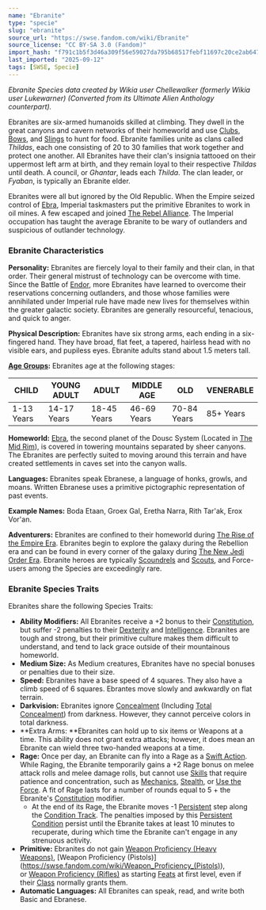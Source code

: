 ```yaml
---
name: "Ebranite"
type: "specie"
slug: "ebranite"
source_url: "https://swse.fandom.com/wiki/Ebranite"
source_license: "CC BY-SA 3.0 (Fandom)"
import_hash: "f791c1b5f3d46a309f56e59027da795b68517febf11697c20ce2ab647341a204"
last_imported: "2025-09-12"
tags: [SWSE, Specie]
---
```

*Ebranite Species data created by Wikia user Chellewalker (formerly Wikia user Lukewarner) (Converted from its Ultimate Alien Anthology counterpart).*

Ebranites are six-armed humanoids skilled at climbing. They dwell in the great canyons and cavern networks of their homeworld and use [Clubs](https://swse.fandom.com/wiki/Clubs), [Bows](https://swse.fandom.com/wiki/Bows), and [Slings](https://swse.fandom.com/wiki/Slings) to hunt for food. Ebranite families unite as clans called *Thildas*, each one consisting of 20 to 30 families that work together and protect one another. All Ebranites have their clan's insignia tattooed on their uppermost left arm at birth, and they remain loyal to their respective *Thildas* until death. A council, or *Ghantar*, leads each *Thilda*. The clan leader, or *Fyaban*, is typically an Ebranite elder.

Ebranites were all but ignored by the Old Republic. When the Empire seized control of [Ebra](https://swse.fandom.com/wiki/Ebra), Imperial taskmasters put the primitive Ebranites to work in oil mines. A few escaped and joined [The Rebel Alliance](https://swse.fandom.com/wiki/The_Rebel_Alliance). The Imperial occupation has taught the average Ebranite to be wary of outlanders and suspicious of outlander technology.

### Ebranite Characteristics
**Personality:** Ebranites are fiercely loyal to their family and their clan, in that order. Their general mistrust of technology can be overcome with time. Since the Battle of [Endor](https://swse.fandom.com/wiki/Endor), more Ebranites have learned to overcome their reservations concerning outlanders, and those whose families were annihilated under Imperial rule have made new lives for themselves within the greater galactic society. Ebranites are generally resourceful, tenacious, and quick to anger.

**Physical Description:** Ebranites have six strong arms, each ending in a six-fingered hand. They have broad, flat feet, a tapered, hairless head with no visible ears, and pupiless eyes. Ebranite adults stand about 1.5 meters tall.

**[Age Groups](https://swse.fandom.com/wiki/Age_Groups):** Ebranites age at the following stages:

| CHILD | YOUNG ADULT | ADULT | MIDDLE AGE | OLD | VENERABLE |
| --- | --- | --- | --- | --- | --- |
| 1-13 Years | 14-17 Years | 18-45 Years | 46-69 Years | 70-84 Years | 85+ Years |

**Homeworld:** [Ebra](https://swse.fandom.com/wiki/Ebra), the second planet of the Dousc System (Located in [The Mid Rim](https://swse.fandom.com/wiki/The_Mid_Rim)), is covered in towering mountains separated by sheer canyons. The Ebranites are perfectly suited to moving around this terrain and have created settlements in caves set into the canyon walls.

**Languages:** Ebranites speak Ebranese, a language of honks, growls, and moans. Written Ebranese uses a primitive pictographic representation of past events.

**Example Names:** Boda Etaan, Groex Gal, Eretha Narra, Rith Tar'ak, Erox Vor'an.

**Adventurers:** Ebranites are confined to their homeworld during [The Rise of the Empire Era](https://swse.fandom.com/wiki/The_Rise_of_the_Empire_Era). Ebranites begin to explore the galaxy during the Rebellion era and can be found in every corner of the galaxy during [The New Jedi Order Era](https://swse.fandom.com/wiki/The_New_Jedi_Order_Era). Ebranite heroes are typically [Scoundrels](https://swse.fandom.com/wiki/Scoundrels) and [Scouts](https://swse.fandom.com/wiki/Scouts), and Force-users among the Species are exceedingly rare.

### Ebranite Species Traits
Ebranites share the following Species Traits:
- **Ability Modifiers:** All Ebranites receive a +2 bonus to their [Constitution](https://swse.fandom.com/wiki/Constitution), but suffer -2 penalties to their [Dexterity](https://swse.fandom.com/wiki/Dexterity) and [Intelligence](https://swse.fandom.com/wiki/Intelligence). Ebranites are tough and strong, but their primitive culture makes them difficult to understand, and tend to lack grace outside of their mountainous homeworld.
- **Medium Size:** As Medium creatures, Ebranites have no special bonuses or penalties due to their size.
- **Speed:** Ebranites have a base speed of 4 squares. They also have a climb speed of 6 squares. Ebrantes move slowly and awkwardly on flat terrain.
- **Darkvision:** Ebranites ignore [Concealment](https://swse.fandom.com/wiki/Concealment) (Including [Total Concealment](https://swse.fandom.com/wiki/Total_Concealment)) from darkness. However, they cannot perceive colors in total darkness.
- **Extra Arms: **Ebranites can hold up to six items or Weapons at a time. This ability does not grant extra attacks; however, it does mean an Ebranite can wield three two-handed weapons at a time.
- **Rage:** Once per day, an Ebranite can fly into a Rage as a [Swift Action](https://swse.fandom.com/wiki/Swift_Action). While Raging, the Ebranite temporarily gains a +2 Rage bonus on melee attack rolls and melee damage rolls, but cannot use [Skills](https://swse.fandom.com/wiki/Skills) that require patience and concentration, such as [Mechanics](https://swse.fandom.com/wiki/Mechanics), [Stealth](https://swse.fandom.com/wiki/Stealth), or [Use the Force](https://swse.fandom.com/wiki/Use_the_Force). A fit of Rage lasts for a number of rounds equal to 5 + the Ebranite's [Constitution](https://swse.fandom.com/wiki/Constitution) modifier.
    - At the end of its Rage, the Ebranite moves -1 [Persistent](https://swse.fandom.com/wiki/Persistent) step along the [Condition Track](https://swse.fandom.com/wiki/Condition_Track). The penalties imposed by this [Persistent Condition](https://swse.fandom.com/wiki/Persistent_Condition) persist until the Ebranite takes at least 10 minutes to recuperate, during which time the Ebranite can't engage in any strenuous activity.
- **Primitive:** Ebranites do not gain [Weapon Proficiency (Heavy Weapons)](https://swse.fandom.com/wiki/Weapon_Proficiency_(Heavy_Weapons)), [Weapon Proficiency (Pistols)](https://swse.fandom.com/wiki/Weapon_Proficiency_(Pistols)), or [Weapon Proficiency (Rifles)](https://swse.fandom.com/wiki/Weapon_Proficiency_(Rifles)) as starting [Feats](https://swse.fandom.com/wiki/Feats) at first level, even if their [Class](https://swse.fandom.com/wiki/Class) normally grants them.
- **Automatic Languages:** All Ebranites can speak, read, and write both Basic and Ebranese.